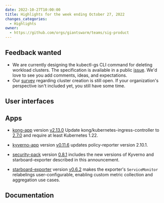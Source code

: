 ```yaml
---
date: 2022-10-27T10:00:00
title: Highlights for the week ending October 27, 2022
changes_categories:
  - Highlights
owner:
  - https://github.com/orgs/giantswarm/teams/sig-product
---
```


## Feedback wanted

- We are currently designing the kubectl-gs CLI command for deleting workload clusters. The specification is available in a public [issue](https://github.com/giantswarm/roadmap/issues/1559#issuecomment-1290288319). We'd love to see you add comments, ideas, and expectations.
- Our [survey](https://forms.gle/jpGjU2DRbKohoudc7) regarding cluster creation is still open. If your organization's perspective isn't included yet, you still have some time.

## User interfaces


## Apps
- [kong-app](https://github.com/giantswarm/kong-app) version [v2.13.0](https://github.com/giantswarm/kong-app/blob/master/CHANGELOG.md#2130---2022-10-25) Update kong/kubernetes-ingress-controller to [2.7.0](https://github.com/Kong/kubernetes-ingress-controller/releases/tag/v2.7.0) and require at least Kubernetes 1.22.

- [kyverno-app](https://github.com/giantswarm/kyverno-app) version [v0.11.6](https://github.com/giantswarm/kyverno-app/blob/main/CHANGELOG.md#0116---2022-10-19) updates policy-reporter version 2.10.1.
- [security-pack](https://github.com/giantswarm/security-pack) version [0.8.1](https://github.com/giantswarm/security-pack/blob/main/CHANGELOG.md#081---2022-10-25) includes the new versions of Kyverno and starboard-exporter described in this announcement.
- [starboard-exporter](https://github.com/giantswarm/starboard-exporter) version [v0.6.2](https://github.com/giantswarm/starboard-exporter/blob/main/CHANGELOG.md#062---2022-10-24) makes the exporter's `ServiceMonitor` relabelings user-configurable, enabling custom metric collection and aggregation use cases.

## Documentation
